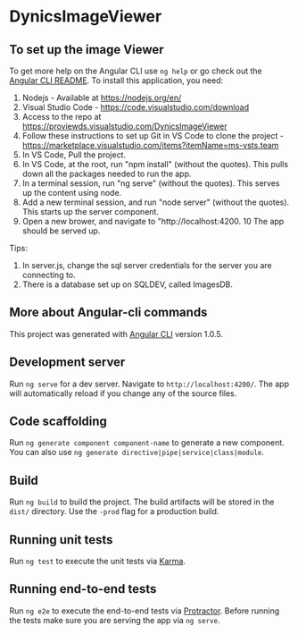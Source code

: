 # DynicsImageViewer


## To set up the image Viewer

To get more help on the Angular CLI use `ng help` or go check out the [Angular CLI README](https://github.com/angular/angular-cli/blob/master/README.md).
To install this application, you need:

1. Nodejs - Available at https://nodejs.org/en/
2. Visual Studio Code - https://code.visualstudio.com/download
3. Access to the repo at https://proviewds.visualstudio.com/DynicsImageViewer
4. Follow these instructions to set up Git in VS Code to clone the project - https://marketplace.visualstudio.com/items?itemName=ms-vsts.team
5. In VS Code, Pull the project.
6. In VS Code, at the root, run "npm install" (without the quotes). This pulls down all the packages needed to run the app.
7. In a terminal session, run "ng serve" (without the quotes). This serves up the content using node.
8. Add a new terminal session, and run "node server" (without the quotes). This starts up the server component. 
9. Open a new brower, and navigate to "http://localhost:4200.
10 The app should be served up.

Tips:
1. In server.js, change the sql server credentials for the server you are connecting to.
2. There is a database set up on SQLDEV, called ImagesDB.

## More about Angular-cli commands
This project was generated with [Angular CLI](https://github.com/angular/angular-cli) version 1.0.5.

## Development server

Run `ng serve` for a dev server. Navigate to `http://localhost:4200/`. The app will automatically reload if you change any of the source files.

## Code scaffolding

Run `ng generate component component-name` to generate a new component. You can also use `ng generate directive|pipe|service|class|module`.

## Build

Run `ng build` to build the project. The build artifacts will be stored in the `dist/` directory. Use the `-prod` flag for a production build.

## Running unit tests

Run `ng test` to execute the unit tests via [Karma](https://karma-runner.github.io).

## Running end-to-end tests

Run `ng e2e` to execute the end-to-end tests via [Protractor](http://www.protractortest.org/).
Before running the tests make sure you are serving the app via `ng serve`.